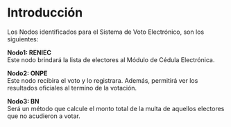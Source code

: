 <h1>Introducción</h1>

Los Nodos identificados para el Sistema de Voto Electrónico, son los siguientes:

<b>Nodo1: RENIEC</b>
<br />
Este nodo brindará la lista de electores al Módulo de Cédula Electrónica.
<br />

<b>Nodo2: ONPE</b>
<br />
Este nodo recibira el voto y lo registrara. Además, permitirá ver los resultados oficiales al termino de la votación.
<br />

<b>Nodo3: BN</b>
<br />
Será un método que calcule el monto total de la multa de aquellos electores que no acudieron a votar.
<br />